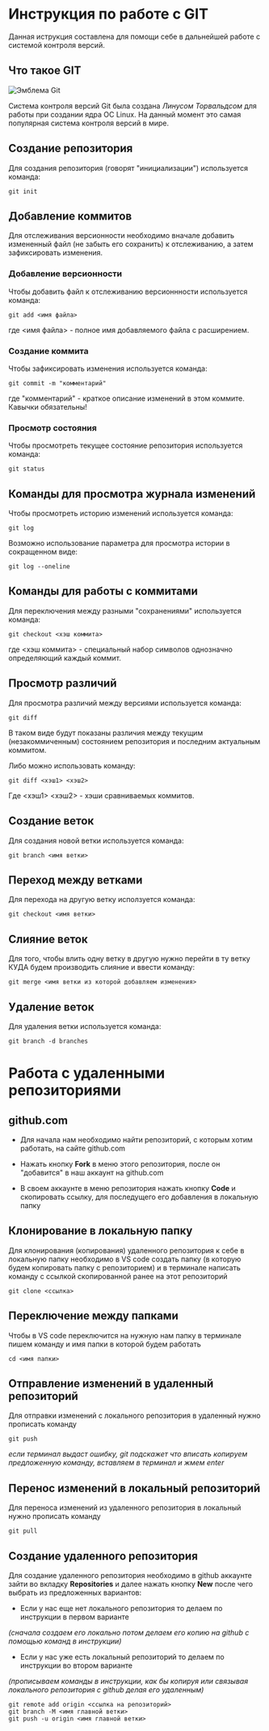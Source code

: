 # **Инструкция по работе с GIT**

Данная иструкция составлена для помощи себе в дальнейшей работе с системой контроля версий.

## Что такое GIT

![Эмблема Git](git.JPG)

Система контроля версий Git была создана *Линусом Торвальдсом* для работы при создании ядра ОС Linux. На данный момент это самая популярная система контроля версий в мире.

## Создание репозитория

Для создания репозитория (говорят "инициализации") используется команда:

    git init

## Добавление коммитов

Для отслеживания версионности необходимо вначале добавить измененный файл (не забыть его сохранить) к отслеживанию, а затем зафиксировать изменения.

### Добавление версионности

Чтобы добавить файл к отслеживанию версионнности используется команда:

    git add <имя файла>

где <имя файла> - полное имя добавляемого файла с расширением.

### Создание коммита

Чтобы зафиксировать изменения используется команда:

    git commit -m "комментарий"

где "комментарий" - краткое описание изменений в этом коммите. Кавычки обязательны!

### Просмотр состояния

Чтобы просмотреть текущее состояние репозитория используется команда:

    git status

## Команды для просмотра журнала изменений

Чтобы просмотреть историю изменений используется команда:

    git log

Возможно использование параметра для просмотра истории в сокращенном виде:

    git log --oneline

## Команды для работы с коммитами

Для переключения между разными "сохранениями" используется команда:

    git checkout <хэш коммита>

где <хэш коммита> - специальный набор символов однозначно определяющий каждый коммит.

## Просмотр различий

Для просмотра различий между версиями используется команда:

    git diff

В таком виде будут показаны различия между текущим (незакоммиченным) состоянием репозитория и последним актуальным коммитом.

Либо можно использовать команду:

    git diff <хэш1> <хэш2>

Где <хэш1> <хэш2> - хэши сравниваемых коммитов.

## Создание веток

Для создания новой ветки используется команда:

    git branch <имя ветки>

## Переход между ветками

Для перехода на другую ветку исползуется команда:

    git checkout <имя ветки>

## Слияние веток

Для того, чтобы влить одну ветку в другую нужно перейти в ту ветку КУДА будем производить слияние и ввести команду:

    git merge <имя ветки из которой добавляем изменения>

## Удаление веток

Для удаления ветки используется команда:
    
    git branch -d branches

# Работа с удаленными репозиториями

## github.com

* Для начала нам необходимо найти репозиторий, с которым хотим работать, на сайте github.com

* Нажать кнопку **Fork** в меню этого репозитория, после он "добавится" в наш аккаунт на github.com

* В своем аккаунте в меню репозитория нажать кнопку **Code** и скопировать ссылку, для последущего его добавления в локальную папку

## Клонирование в локальную папку

Для клонирования (копирования) удаленного репозитория к себе в локальную папку необходимо в VS code создать папку (в которую будем копировать папку с репозиторием) и в терминале написать команду с ссылкой скопированной ранее на этот репозиторий

    git clone <ссылка>

## Переключение между папками

Чтобы в VS code переключится на нужную нам папку в терминале пишем команду и имя папки в которой будем работать

    cd <имя папки>

## Отправление изменений в удаленный репозиторий

Для отправки изменений с локального репозитория в удаленный нужно прописать команду

    git push

*если терминал выдаст ошибку, git подскажет что вписать копируем предложенную команду, вставляем в терминал и жмем enter*

## Перенос изменений в локальный репозиторий

Для переноса изменений из удаленного репозитория в локальный нужно прописать команду

    git pull

## Создание удаленного репозитория

Для создание удаленного репозитория необходимо в github аккаунте зайти во вкладку **Repositories** и далее нажать кнопку **New** после чего выбрать из предложенных вариантов:

* Если у нас еще нет локального репозитория то делаем по инструкции в первом варианте 

*(сначала создаем его локально потом делаем его копию на github c помощью команд в инструкции)*

* Если у нас уже есть локальный репозиторий то делаем по инструкции во втором варианте 

*(прописываем команды в инструкции, как бы копируя или связывая локального репозитория с github делая его удаленным)*

    git remote add origin <ссылка на репозиторий>
    git branch -M <имя главной ветки>
    git push -u origin <имя главной ветки>
